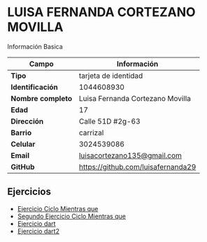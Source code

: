 # LUISA FERNANDA CORTEZANO MOVILLA 
Información Basica

| Campo | Información |
| --- | --- |
| **Tipo** | tarjeta de identidad |
| **Identificación** | 1044608930 |
| **Nombre completo** | Luisa Fernanda Cortezano Movilla |
| **Edad** | 17 |
| **Dirección** | Calle 51D #2g-63|
| **Barrio** | carrizal  |
| **Celular** | 3024539086|
| **Email** | luisacortezano135@gmail.com |
| **GitHub** | https://github.com/luisafernanda29|

## Ejercicios
- [Ejercicio Ciclo Mientras que](ejercicio.md)
- [Segundo Ejercicio Ciclo Mientras que](ejercicio2.md)
- [Ejercicio dart](ejercicio4.md)
- [Ejercicio dart2](ejercicio5.md)